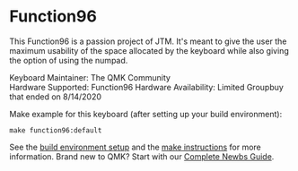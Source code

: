 Function96
===

This Function96 is a passion project of JTM. It's meant to give the user the maximum usability of the space allocated by the keyboard while also giving the option of using the numpad.

Keyboard Maintainer: The QMK Community  
Hardware Supported: Function96
Hardware Availability: Limited Groupbuy that ended on 8/14/2020

Make example for this keyboard (after setting up your build environment):

    make function96:default

See the [build environment setup](https://docs.qmk.fm/#/getting_started_build_tools) and the [make instructions](https://docs.qmk.fm/#/getting_started_make_guide) for more information. Brand new to QMK? Start with our [Complete Newbs Guide](https://docs.qmk.fm/#/newbs).
